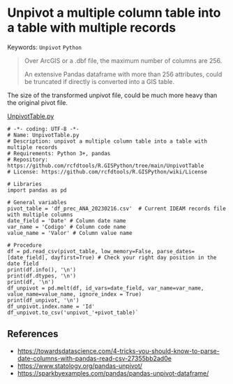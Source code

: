 # Unpivot a multiple column table into a table with multiple records
Keywords: `Unpivot` `Python`

> Over ArcGIS or a .dbf file, the maximum number of columns are 256. 
> 
> An extensive Pandas dataframe with more than 256 attributes, could be truncated if directly is converted into a GIS table.

The size of the transformed unpivot file, could be much more heavy than the original pivot file. 

[UnpivotTable.py](UnpivotTable.py)

```
# -*- coding: UTF-8 -*-
# Name: UnpivotTable.py
# Description: unpivot a multiple column table into a table with multiple records
# Requirements: Python 3+, pandas
# Repository: https://github.com/rcfdtools/R.GISPython/tree/main/UnpivotTable
# License: https://github.com/rcfdtools/R.GISPython/wiki/License

# Libraries
import pandas as pd

# General variables
pivot_table = 'df_prec_ANA_20230216.csv'  # Current IDEAM records file with multiple columns
date_field = 'Date' # Column date name
var_name = 'Codigo' # Column code name
value_name = 'Valor' # Column value name

# Procedure
df = pd.read_csv(pivot_table, low_memory=False, parse_dates=[date_field], dayfirst=True) # Check your right day position in the date field
print(df.info(), '\n')
print(df.dtypes, '\n')
print(df, '\n')
df_unpivot = pd.melt(df, id_vars=date_field, var_name=var_name, value_name=value_name, ignore_index = True)
print(df_unpivot, '\n')
df_unpivot.index.name = 'Id'
df_unpivot.to_csv('unpivot_'+pivot_table)`
```

## References

* https://towardsdatascience.com/4-tricks-you-should-know-to-parse-date-columns-with-pandas-read-csv-27355bb2ad0e
* https://www.statology.org/pandas-unpivot/
* https://sparkbyexamples.com/pandas/pandas-unpivot-dataframe/

